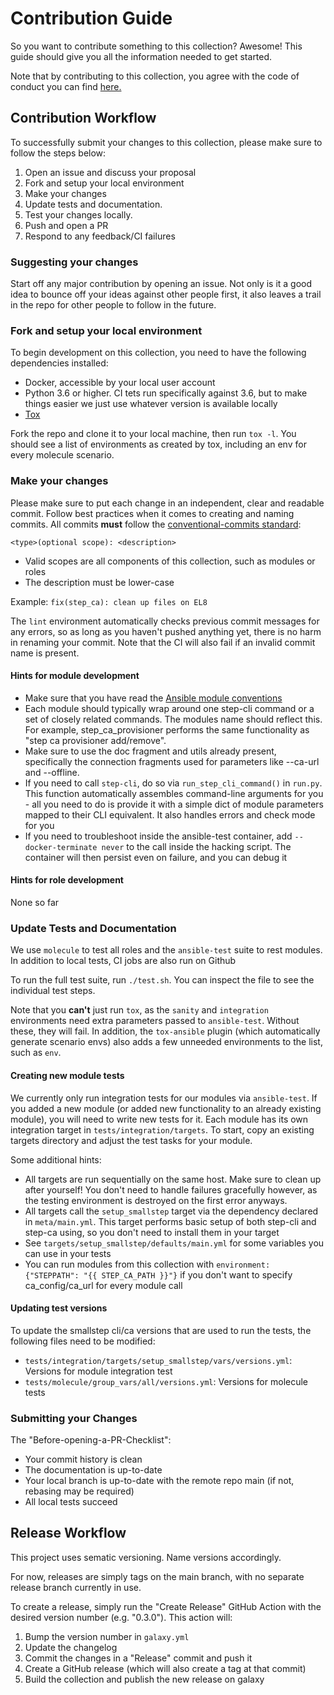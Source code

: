 # Contribution Guide

So you want to contribute something to this collection? Awesome! This guide should give you all the information needed to get started.

Note that by contributing to this collection, you agree with the code of conduct you can find [here.](https://github.com/maxhoesel/ansible-collection-smallstep/blob/main/CODE_OF_CONDUCT.md)

## Contribution Workflow

To successfully submit your changes to this collection, please make sure to follow the steps below:

1. Open an issue and discuss your proposal
2. Fork and setup your local environment
3. Make your changes
4. Update tests and documentation.
5. Test your changes locally.
6. Push and open a PR
7. Respond to any feedback/CI failures

### Suggesting your changes

Start off any major contribution by opening an issue. Not only is it a good idea to bounce off your ideas against other people first,
it also leaves a trail in the repo for other people to follow in the future.

### Fork and setup your local environment

To begin development on this collection, you need to have the following dependencies installed:

- Docker, accessible by your local user account
- Python 3.6 or higher. CI tets run specifically against 3.6, but to make things easier we just use whatever version is available locally
- [Tox](https://tox.readthedocs.io/en/latest/)

Fork the repo and clone it to your local machine, then run `tox -l`.
You should see a list of environments as created by tox, including an env for every molecule scenario.

### Make your changes

Please make sure to put each change in an independent, clear and readable commit.
Follow best practices when it comes to creating and naming commits.
All commits **must** follow the [conventional-commits standard](https://www.conventionalcommits.org/en/v1.0.0/):

`<type>(optional scope): <description>`

- Valid scopes are all components of this collection, such as modules or roles
- The description must be lower-case

Example: `fix(step_ca): clean up files on EL8`

The `lint` environment automatically checks previous commit messages for any errors, so as long as you haven't pushed anything yet,
there is no harm in renaming your commit. Note that the CI will also fail if an invalid commit name is present.

#### Hints for module development

- Make sure that you have read the [Ansible module conventions](https://docs.ansible.com/ansible/latest/dev_guide/developing_modules_best_practices.html)
- Each module should typically wrap around one step-cli command or a set of closely related commands.
  The modules name should reflect this. For example, step_ca_provisioner performs the same functionality as "step ca provisioner add/remove".
- Make sure to use the doc fragment and utils already present, specifically the connection fragments used for parameters like --ca-url and --offline.
- If you need to call `step-cli`, do so via `run_step_cli_command()` in `run.py`.
  This function automatically assembles command-line arguments for you - all you
  need to do is provide it with a simple dict of module parameters mapped to their CLI equivalent. It also handles errors and check mode for you
- If you need to troubleshoot inside the ansible-test container, add `--docker-terminate never` to the
  call inside the hacking script. The container will then persist even on failure, and you can debug it

#### Hints for role development

None so far

### Update Tests and Documentation

We use `molecule` to test all roles and the `ansible-test` suite to rest modules. In addition to local tests,
CI jobs are also run on Github

To run the full test suite, run `./test.sh`. You can inspect the file to see the individual test steps.

Note that you **can't** just run `tox`, as the `sanity` and `integration` environments need extra parameters passed to
`ansible-test`. Without these, they will fail. In addition, the `tox-ansible` plugin (which automatically generate scenario envs)
also adds a few unneeded environments to the list, such as `env`.

#### Creating new module tests

We currently only run integration tests for our modules via `ansible-test`. If you added a new module (or added new functionality to an already existing module),
you will need to write new tests for it. Each module has its own integration target in `tests/integration/targets`. To start, copy an existing targets directory
and adjust the test tasks for your module.

Some additional hints:

- All targets are run sequentially on the same host. Make sure to clean up after yourself! You don't need to handle failures gracefully however,
  as the testing environment is destroyed on the first error anyways.
- All targets call the `setup_smallstep` target via the dependency declared in `meta/main.yml`. This target performs basic setup
  of both step-cli and step-ca using, so you don't need to install them in your target
- See `targets/setup_smallstep/defaults/main.yml` for some variables you can use in your tests
- You can run modules from this collection with `environment: {"STEPPATH": "{{ STEP_CA_PATH }}"}` if you don't want to specify ca_config/ca_url for every module call

#### Updating test versions

To update the smallstep cli/ca versions that are used to run the tests, the following files need to be modified:

- `tests/integration/targets/setup_smallstep/vars/versions.yml`: Versions for module integration test
- `tests/molecule/group_vars/all/versions.yml`: Versions for molecule tests

### Submitting your Changes

The "Before-opening-a-PR-Checklist":

- Your commit history is clean
- The documentation is up-to-date
- Your local branch is up-to-date with the remote repo main (if not, rebasing may be required)
- All local tests succeed

## Release Workflow

This project uses sematic versioning. Name versions accordingly.

For now, releases are simply tags on the main branch, with no separate release branch currently in use.

To create a release, simply run the "Create Release" GitHub Action with the desired version number (e.g. "0.3.0").
This action will:

1. Bump the version number in `galaxy.yml`
2. Update the changelog
3. Commit the changes in a "Release" commit and push it
4. Create a GitHub release (which will also create a tag at that commit)
5. Build the collection and publish the new release on galaxy
